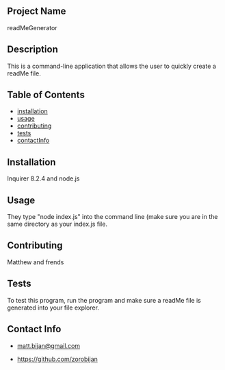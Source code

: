 ## Project Name
  readMeGenerator

## Description
This is a command-line application that allows the user to quickly create a readMe file.

## Table of Contents
* [installation](#installation)
* [usage](#usage)
* [contributing](#contributing)
* [tests](#tests)
* [contactInfo](#contactInfo)

## Installation

Inquirer 8.2.4 and node.js

## Usage

They type "node index.js" into the command line (make sure you are in the same directory as your index.js file.

## Contributing

Matthew and frends

## Tests

To test this program, run the program and make sure a readMe file is generated into your file explorer.

## Contact Info

* matt.bijan@gmail.com

* https://github.com/zorobijan